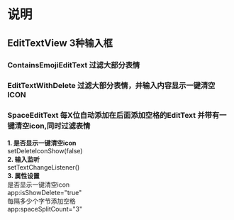 # 说明
## EditTextView 3种输入框
### ContainsEmojiEditText  过滤大部分表情
### EditTextWithDelete  过滤大部分表情，并输入内容显示一键清空ICON
### SpaceEditText  每X位自动添加在后面添加空格的EditText 并带有一键清空icon,同时过滤表情

**1. 是否显示一键清空icon** <br>
       setDeleteIconShow(false)<br>
**2. 输入监听** <br>
        setTextChangeListener()<br>
**3. 属性设置** <br>
        是否显示一键清空icon<br>
        app:isShowDelete="true"<br>
        每隔多少个字节添加空格<br>
        app:spaceSplitCount="3"<br>